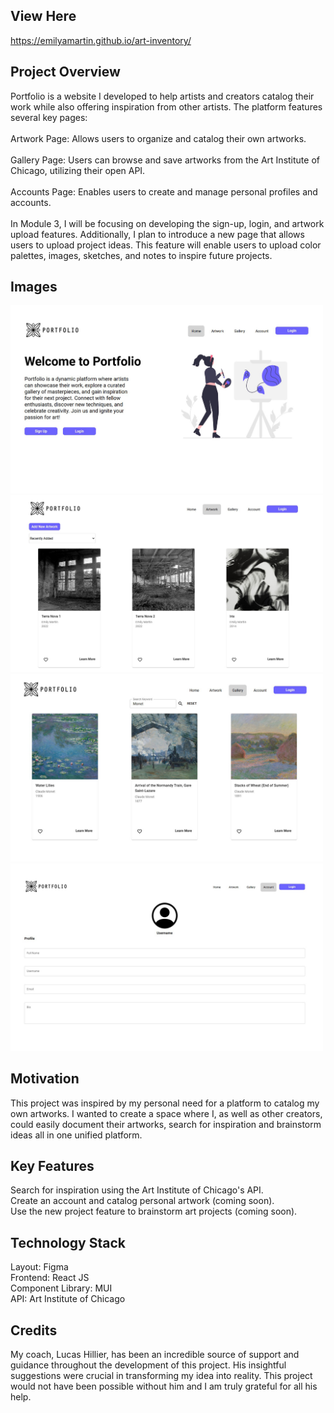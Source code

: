 ## View Here

https://emilyamartin.github.io/art-inventory/

## Project Overview

Portfolio is a website I developed to help artists and creators catalog their work while also offering inspiration from other artists. The platform features several key pages:
<br>
<br>
Artwork Page: Allows users to organize and catalog their own artworks.
<br>
<br>
Gallery Page: Users can browse and save artworks from the Art Institute of Chicago, utilizing their open API.
<br>
<br>
Accounts Page: Enables users to create and manage personal profiles and accounts.
<br>
<br>
In Module 3, I will be focusing on developing the sign-up, login, and artwork upload features. Additionally, I plan to introduce a new page that allows users to upload project ideas. This feature will enable users to upload color palettes, images, sketches, and notes to inspire future projects.

## Images

<img src="public/Images/9.jpg" alt="img of home screen" width="500"/>
<img src="public/Images/10.jpg" alt="img of artwork page" width="500"/>
<img src="public/Images/11.jpg" alt="img of gallery page" width="500"/>
<img src="public/Images/12.jpg" alt="img of account page" width="500"/>

## Motivation

This project was inspired by my personal need for a platform to catalog my own artworks. I wanted to create a space where I, as well as other creators, could easily document their artworks, search for inspiration and brainstorm ideas all in one unified platform.

## Key Features

Search for inspiration using the Art Institute of Chicago's API.
<br>
Create an account and catalog personal artwork (coming soon).
<br>
Use the new project feature to brainstorm art projects (coming soon).

## Technology Stack

Layout: Figma
<br>
Frontend: React JS
<br>
Component Library: MUI
<br>
API: Art Institute of Chicago

## Credits

My coach, Lucas Hillier, has been an incredible source of support and guidance throughout the development of this project. His insightful suggestions were crucial in transforming my idea into reality. This project would not have been possible without him and I am truly grateful for all his help.
